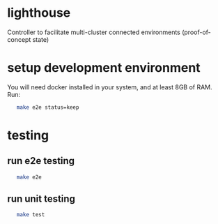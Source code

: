 # lighthouse 
Controller to facilitate multi-cluster connected environments (proof-of-concept state)


# setup development environment
You will need docker installed in your system, and at least 8GB of RAM.
Run:
```bash
   make e2e status=keep
```

# testing

## run e2e testing
```bash
   make e2e
```

## run unit testing
```bash
   make test
```


